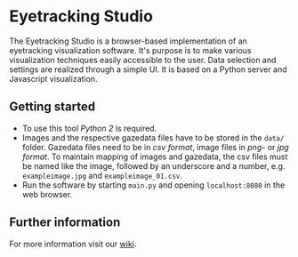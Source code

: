 # Eyetracking Studio
The Eyetracking Studio is a browser-based implementation of an eyetracking visualization software. It's purpose is to make various visualization techniques easily accessible to the user. Data selection and settings are realized through a simple UI. It is based on a Python server and Javascript visualization. 

## Getting started
* To use this tool *Python 2* is required.
* Images and the respective gazedata files have to be stored in the `data/` folder. Gazedata files need to be in *csv format*, image files in *png-* or *jpg format*. To maintain mapping of images and gazedata, the csv files must be named like the image, followed by an underscore and a number, e.g. `exampleimage.jpg` and `exampleimage_01.csv`.
* Run the software by starting `main.py` and opening `localhost:8080` in the web browser.

## Further information
For more information visit our [wiki](https://github.com/chrip/eyetracking/wiki).
